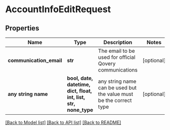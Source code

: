 # AccountInfoEditRequest


## Properties
Name | Type | Description | Notes
------------ | ------------- | ------------- | -------------
**communication_email** | **str** | The email to be used for official Qovery communications | [optional] 
**any string name** | **bool, date, datetime, dict, float, int, list, str, none_type** | any string name can be used but the value must be the correct type | [optional]

[[Back to Model list]](../README.md#documentation-for-models) [[Back to API list]](../README.md#documentation-for-api-endpoints) [[Back to README]](../README.md)


